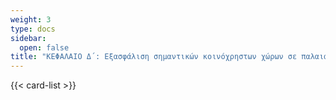 ```yaml
---
weight: 3
type: docs
sidebar:
  open: false
title: "ΚΕΦΑΛΑΙΟ Δ΄: Εξασφάλιση σημαντικών κοινόχρηστων χώρων σε παλαιά σχέδια πόλεως - Ειδική εισφορά εφαρμογής ρυμοτομικών σχεδίων"
---
```


{{< card-list >}}
